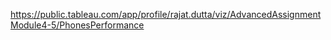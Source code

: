 https://public.tableau.com/app/profile/rajat.dutta/viz/AdvancedAssignmentModule4-5/PhonesPerformance
